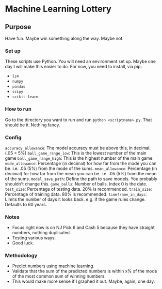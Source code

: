 # Machine Learning Lottery

## Purpose
Have fun. Maybe win something along the way. Maybe not.

### Set up
These scripts use Python. You will need an environment set up. Maybe one day I will make this easier to do. For now,
you need to install, via pip:
- `lz4`
- `numpy`
- `pandas`
- `scipy`
- `scikit-learn`

### How to run
Go to the directory you want to run and run `python <scriptname>.py`. That should be it. Nothing fancy.

### Config
`accuracy_allowance`: The model accuracy must be above this, in decimal. (.05 = 5%)
`ball_game_range_low`: This is the lowest number of the main game
`ball_game_range_high`: This is the highest number of the main game
`mode_allowance`: Percentage (in decimal) for how far from the mode you can be. i.e. .05 (5%) from the mode of the sums.
`mean_allowance`: Percentage (in decimal) for how far from the mean you can be. i.e. .05 (5%) from the mean of the sums.
`model_save_path`: Define the path to save models. You probably shouldn't change this.
`game_balls`: Number of balls. Index 0 is the date.
`test_size`: Percentage of testing data. 20% is recommended.
`train_size`: Percentage of training data. 80% is recommended.
`timeframe_in_days`: Limits the number of days it looks back. e.g. if the game rules change. Defaults to 60 years.


### Notes
- Focus right now is on NJ Pick 6 and Cash 5 because they have straight numbers, nothing duplicated. 
- Testing various ways. 
- Good luck.

### Methodology
- Predict numbers using machine learning. 
- Validate that the sum of the predicted numbers is within x% of the mode of the most common sum of winning numbers.
- This would make more sense if I graphed it out. Maybe, again, one day.